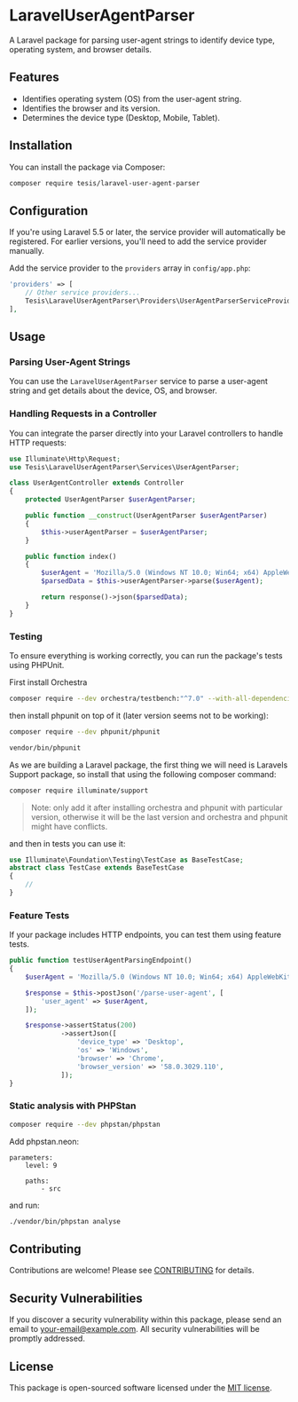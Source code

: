 # LaravelUserAgentParser

A Laravel package for parsing user-agent strings to identify device type, operating system, and browser details.

## Features

- Identifies operating system (OS) from the user-agent string.
- Identifies the browser and its version.
- Determines the device type (Desktop, Mobile, Tablet).

## Installation

You can install the package via Composer:

```bash
composer require tesis/laravel-user-agent-parser
```

## Configuration

If you're using Laravel 5.5 or later, the service provider will automatically be registered. For earlier versions, you'll need to add the service provider manually.

Add the service provider to the `providers` array in `config/app.php`:

```php
'providers' => [
    // Other service providers...
    Tesis\LaravelUserAgentParser\Providers\UserAgentParserServiceProvider::class,
],
```

## Usage

### Parsing User-Agent Strings

You can use the `LaravelUserAgentParser` service to parse a user-agent string and get details about the device, OS, and browser.

### Handling Requests in a Controller

You can integrate the parser directly into your Laravel controllers to handle HTTP requests:

```php
use Illuminate\Http\Request;
use Tesis\LaravelUserAgentParser\Services\UserAgentParser;

class UserAgentController extends Controller
{
    protected UserAgentParser $userAgentParser;

    public function __construct(UserAgentParser $userAgentParser)
    {
        $this->userAgentParser = $userAgentParser;
    }

    public function index()
    {
        $userAgent = 'Mozilla/5.0 (Windows NT 10.0; Win64; x64) AppleWebKit/537.36 (KHTML, like Gecko) Chrome/58.0.3029.110 Safari/537.3';
        $parsedData = $this->userAgentParser->parse($userAgent);

        return response()->json($parsedData);
    }
}
```

### Testing

To ensure everything is working correctly, you can run the package's tests using PHPUnit.

First install Orchestra
```bash
composer require --dev orchestra/testbench:"^7.0" --with-all-dependencies
```

then install phpunit on top of it (later version seems not to be working):
```bash
composer require --dev phpunit/phpunit
```

```bash
vendor/bin/phpunit
```

As we are building a Laravel package, the first thing we will need is Laravels Support package, so install that using the following composer command:

```bash
composer require illuminate/support
```
> Note: only add it after installing orchestra and phpunit with particular version, otherwise it will be the last version and orchestra and phpunit might have conflicts.

and then in tests you can use it:
```php
use Illuminate\Foundation\Testing\TestCase as BaseTestCase;
abstract class TestCase extends BaseTestCase
{
    //
}
```

### Feature Tests

If your package includes HTTP endpoints, you can test them using feature tests.

```php
public function testUserAgentParsingEndpoint()
{
    $userAgent = 'Mozilla/5.0 (Windows NT 10.0; Win64; x64) AppleWebKit/537.36 (KHTML, like Gecko) Chrome/58.0.3029.110 Safari/537.3';

    $response = $this->postJson('/parse-user-agent', [
        'user_agent' => $userAgent,
    ]);

    $response->assertStatus(200)
             ->assertJson([
                 'device_type' => 'Desktop',
                 'os' => 'Windows',
                 'browser' => 'Chrome',
                 'browser_version' => '58.0.3029.110',
             ]);
}
```
### Static analysis with PHPStan

```bash
composer require --dev phpstan/phpstan
```

Add phpstan.neon:

```neon
parameters:
    level: 9

    paths:
        - src
```

and run:
```bash
./vendor/bin/phpstan analyse
```

## Contributing

Contributions are welcome! Please see [CONTRIBUTING](CONTRIBUTING.md) for details.

## Security Vulnerabilities

If you discover a security vulnerability within this package, please send an email to [your-email@example.com](mailto:tereza@tesispro.eu). All security vulnerabilities will be promptly addressed.

## License

This package is open-sourced software licensed under the [MIT license](LICENSE.md).